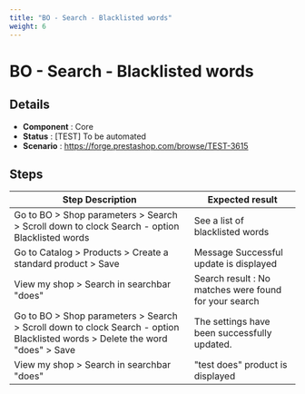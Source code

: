 ```yaml
---
title: "BO - Search - Blacklisted words"
weight: 6
---
```


# BO - Search - Blacklisted words
## Details
* **Component** : Core
* **Status** : [TEST] To be automated
* **Scenario** : https://forge.prestashop.com/browse/TEST-3615

## Steps
| Step Description | Expected result |
| ----- | ----- |
| Go to BO > Shop parameters > Search > Scroll down to clock Search - option Blacklisted words | See a list of blacklisted words |
| Go to Catalog > Products > Create a standard product > Save | Message Successful update is displayed |
| View my shop > Search in searchbar "does" | Search result : No matches were found for your search |
| Go to BO > Shop parameters > Search > Scroll down to clock Search - option Blacklisted words > Delete the word "does" > Save | The settings have been successfully updated. |
| View my shop > Search in searchbar "does" | "test does" product is displayed |